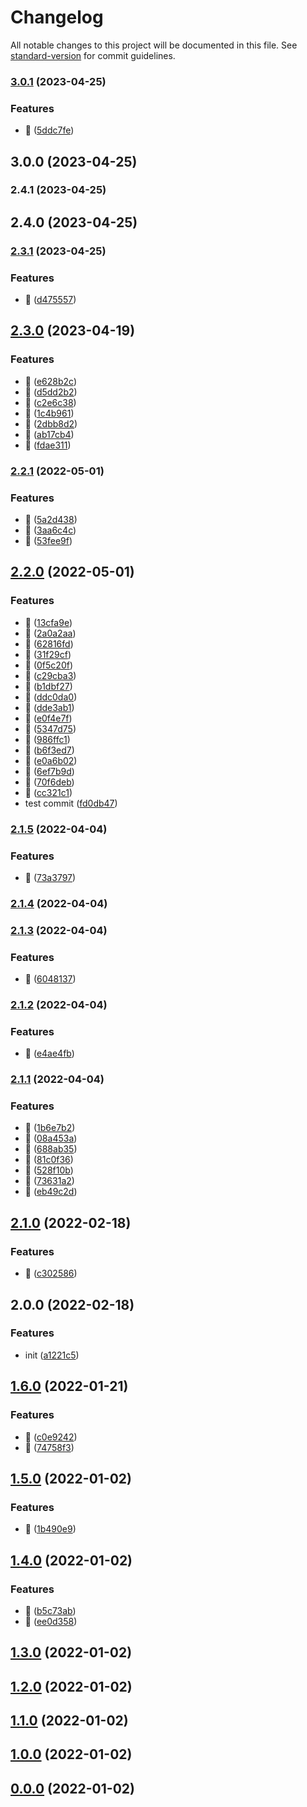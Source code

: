 # Changelog

All notable changes to this project will be documented in this file. See [standard-version](https://github.com/conventional-changelog/standard-version) for commit guidelines.

### [3.0.1](https://github.com/ravendevsco/nodejs-middleware/compare/v3.0.0...v3.0.1) (2023-04-25)


### Features

* :rocket: ([5ddc7fe](https://github.com/ravendevsco/nodejs-middleware/commit/5ddc7fed9863d2c9fa41178bf4c6effffcc5366b))

## 3.0.0 (2023-04-25)

### 2.4.1 (2023-04-25)

## 2.4.0 (2023-04-25)

### [2.3.1](https://github.com/visionworksco/nodejs-middleware/compare/v2.3.0...v2.3.1) (2023-04-25)


### Features

* :rocket: ([d475557](https://github.com/visionworksco/nodejs-middleware/commit/d475557b508037602ba752c7290c28be7b5d39d4))

## [2.3.0](https://github.com/visionworksco/nodejs-middleware/compare/v2.2.1...v2.3.0) (2023-04-19)


### Features

* :rocket: ([e628b2c](https://github.com/visionworksco/nodejs-middleware/commit/e628b2c64e5d7d13a9dc4eb8946c5994516f8783))
* :rocket: ([d5dd2b2](https://github.com/visionworksco/nodejs-middleware/commit/d5dd2b22fc4cf1c2dd102fd39b95aba45961d225))
* :rocket: ([c2e6c38](https://github.com/visionworksco/nodejs-middleware/commit/c2e6c386f55a88fe3fcf039e87a2c9a5e414843c))
* :rocket: ([1c4b961](https://github.com/visionworksco/nodejs-middleware/commit/1c4b961d853e9716ef6d13308e097945e0ecb655))
* :rocket: ([2dbb8d2](https://github.com/visionworksco/nodejs-middleware/commit/2dbb8d2c7738c321e8e0df79adb916c2efccb833))
* :rocket: ([ab17cb4](https://github.com/visionworksco/nodejs-middleware/commit/ab17cb42d2ec97ec62d204f2b371366bf2f5318e))
* :rocket: ([fdae311](https://github.com/visionworksco/nodejs-middleware/commit/fdae311f5059b2379f01809a372cbaba7bc3cc7e))

### [2.2.1](https://github.com/visionworksco/nodejs-middleware/compare/v2.2.0...v2.2.1) (2022-05-01)


### Features

* :rocket: ([5a2d438](https://github.com/visionworksco/nodejs-middleware/commit/5a2d438fde2a4f0840895af89564b74a48697cce))
* :rocket: ([3aa6c4c](https://github.com/visionworksco/nodejs-middleware/commit/3aa6c4c93f5890eec722eb5bccdbf274cdc33f72))
* :rocket: ([53fee9f](https://github.com/visionworksco/nodejs-middleware/commit/53fee9f3712b5838109b9913f9008845f3191ae5))

## [2.2.0](https://github.com/visionworksco/nodejs-middleware/compare/v2.1.5...v2.2.0) (2022-05-01)


### Features

* :rocket: ([13cfa9e](https://github.com/visionworksco/nodejs-middleware/commit/13cfa9e95cf397c995abedfca8a696840acc1749))
* :rocket: ([2a0a2aa](https://github.com/visionworksco/nodejs-middleware/commit/2a0a2aaecc2f4ef6d3ea23cf3b5cfd5da207ef26))
* :rocket: ([62816fd](https://github.com/visionworksco/nodejs-middleware/commit/62816fdc51afed7ad40927970d48fa8b2a3871fc))
* :rocket: ([31f29cf](https://github.com/visionworksco/nodejs-middleware/commit/31f29cf873882d0308c581c1c903631a9022adaf))
* :rocket: ([0f5c20f](https://github.com/visionworksco/nodejs-middleware/commit/0f5c20f94e381e2a36694d79403e02b581ae576b))
* :rocket: ([c29cba3](https://github.com/visionworksco/nodejs-middleware/commit/c29cba3b8082726b2074d27e20a67ef591bd0004))
* :rocket: ([b1dbf27](https://github.com/visionworksco/nodejs-middleware/commit/b1dbf27eb48650df1ab53f79ea3a3d5cd8bf2a5a))
* :rocket: ([ddc0da0](https://github.com/visionworksco/nodejs-middleware/commit/ddc0da0ab132cb00d7ed54848529571de75884a3))
* :rocket: ([dde3ab1](https://github.com/visionworksco/nodejs-middleware/commit/dde3ab111066cb8edaf9122dc488a52d5bb51053))
* :rocket: ([e0f4e7f](https://github.com/visionworksco/nodejs-middleware/commit/e0f4e7f7bc2f6435a987913384ce5eb4413ee093))
* :rocket: ([5347d75](https://github.com/visionworksco/nodejs-middleware/commit/5347d752eea8296ea77af98fcdc58ead4b455f55))
* :rocket: ([986ffc1](https://github.com/visionworksco/nodejs-middleware/commit/986ffc1b264005b140b9bc10481c6ea4a9068305))
* :rocket: ([b6f3ed7](https://github.com/visionworksco/nodejs-middleware/commit/b6f3ed7e6363dab5c2737ee782512343035bdc92))
* :rocket: ([e0a6b02](https://github.com/visionworksco/nodejs-middleware/commit/e0a6b02d7992319ff026b72590f358014779128e))
* :rocket: ([6ef7b9d](https://github.com/visionworksco/nodejs-middleware/commit/6ef7b9d9dca3ff8a2a31d362ebbd38cd7c0c8cd6))
* :rocket: ([70f6deb](https://github.com/visionworksco/nodejs-middleware/commit/70f6deb4e9fbaf5620171a04420c09b3580f7287))
* :rocket: ([cc321c1](https://github.com/visionworksco/nodejs-middleware/commit/cc321c1c8e372d8d05477eea93e5d330865afd30))
* test commit ([fd0db47](https://github.com/visionworksco/nodejs-middleware/commit/fd0db473d5ac5c0eadb3c6597adb6ab89d46a9b7))

### [2.1.5](https://github.com/visionworksco/nodejs-middleware/compare/v2.1.4...v2.1.5) (2022-04-04)


### Features

* :rocket: ([73a3797](https://github.com/visionworksco/nodejs-middleware/commit/73a379796aad7c43a4df6a0355377c347c9c019d))

### [2.1.4](https://github.com/visionworksco/nodejs-middleware/compare/v2.1.3...v2.1.4) (2022-04-04)

### [2.1.3](https://github.com/visionworksco/nodejs-middleware/compare/v2.1.2...v2.1.3) (2022-04-04)


### Features

* :rocket: ([6048137](https://github.com/visionworksco/nodejs-middleware/commit/604813744960126e7b5b76ee68d33cdd03b4f0d9))

### [2.1.2](https://github.com/visionworksco/nodejs-middleware/compare/v2.1.1...v2.1.2) (2022-04-04)


### Features

* :rocket: ([e4ae4fb](https://github.com/visionworksco/nodejs-middleware/commit/e4ae4fbfa9b6ea885aa4d76f6dac5a7798caafd9))

### [2.1.1](https://github.com/visionworksco/nodejs-middleware/compare/v2.1.0...v2.1.1) (2022-04-04)


### Features

* :rocket: ([1b6e7b2](https://github.com/visionworksco/nodejs-middleware/commit/1b6e7b23f691480877c4000d2c10262a4b5859ac))
* :rocket: ([08a453a](https://github.com/visionworksco/nodejs-middleware/commit/08a453af1162061ab0628108e3ab7e79f90b3b19))
* :rocket: ([688ab35](https://github.com/visionworksco/nodejs-middleware/commit/688ab35d1e9bda9ab923935131edbe82024015ca))
* :rocket: ([81c0f36](https://github.com/visionworksco/nodejs-middleware/commit/81c0f36e300a53b2c36758cc0e756283a12f4a8a))
* :rocket: ([528f10b](https://github.com/visionworksco/nodejs-middleware/commit/528f10bd26e032c1e1cc73d20f0b4984546d3d55))
* :rocket: ([73631a2](https://github.com/visionworksco/nodejs-middleware/commit/73631a26c035becbd6a0cec99492b75d1931dfd5))
* :rocket: ([eb49c2d](https://github.com/visionworksco/nodejs-middleware/commit/eb49c2d9170a8b94af587d8682cce7e94eb74e03))

## [2.1.0](https://github.com/visionworksco/nodejs-middleware/compare/v2.0.0...v2.1.0) (2022-02-18)


### Features

* :rocket: ([c302586](https://github.com/visionworksco/nodejs-middleware/commit/c302586483f79459992c43628fd045820d3d4ecf))

## 2.0.0 (2022-02-18)


### Features

* init ([a1221c5](https://github.com/visionworksco/nodejs-middleware/commit/a1221c57b394e94681472717c2c921cae3fde88c))

## [1.6.0](https://github.com/visionworksco/expressjs-middleware/compare/v1.5.0...v1.6.0) (2022-01-21)

### Features

- :rocket: ([c0e9242](https://github.com/visionworksco/expressjs-middleware/commit/c0e9242e86cfd067f71b98eca034322adabe3118))
- :rocket: ([74758f3](https://github.com/visionworksco/expressjs-middleware/commit/74758f3b6c08759d5c0c0b3e2e17860bec22b826))

## [1.5.0](https://github.com/visionworksco/expressjs-middleware/compare/v1.4.0...v1.5.0) (2022-01-02)

### Features

- :rocket: ([1b490e9](https://github.com/visionworksco/expressjs-middleware/commit/1b490e9bf733f46094b39596083d5b7b6857da9c))

## [1.4.0](https://github.com/visionworksco/expressjs-middleware/compare/v1.3.0...v1.4.0) (2022-01-02)

### Features

- :rocket: ([b5c73ab](https://github.com/visionworksco/expressjs-middleware/commit/b5c73abffd960522860a061dac787edccc9b443f))
- :rocket: ([ee0d358](https://github.com/visionworksco/expressjs-middleware/commit/ee0d358e1b08257eaec1048604c4c1ce385205de))

## [1.3.0](https://github.com/visionworksco/expressjs-middleware/compare/v1.0.0...v1.3.0) (2022-01-02)

## [1.2.0](https://github.com/visionworksco/expressjs-middleware/compare/v1.0.0...v1.2.0) (2022-01-02)

## [1.1.0](https://github.com/visionworksco/expressjs-middleware/compare/v1.0.0...v1.1.0) (2022-01-02)

## [1.0.0](https://github.com/visionworksco/expressjs-middleware/compare/v0.0.0...v1.0.0) (2022-01-02)

## [0.0.0](https://github.com/visionworksco/expressjs-middleware/compare/v2.1.1...v0.0.0) (2022-01-02)
